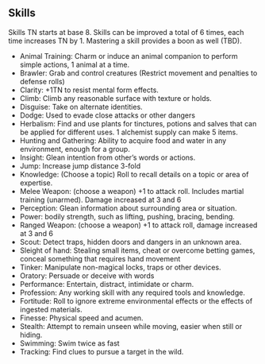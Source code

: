 ## Skills

Skills TN starts at base 8. Skills can be improved a total of 6 times, each time increases TN by 1.
Mastering a skill provides a boon as well (TBD).

- Animal Training: Charm or induce an animal companion to perform simple actions, 1 animal at a time.
- Brawler: Grab and control creatures (Restrict movement and penalties to defense rolls)
- Clarity: +1TN to resist mental form effects.
- Climb: Climb any reasonable surface with texture or holds.
- Disguise: Take on alternate identities.
- Dodge: Used to evade close attacks or other dangers
- Herbalism: Find and use plants for tinctures, potions and salves that can be applied for different uses. 1 alchemist supply can make 5 items. 
- Hunting and Gathering: Ability to acquire food and water in any environment, enough for a group.
- Insight: Glean intention from other’s words or actions.
- Jump: Increase jump distance 3-fold
- Knowledge: (Choose a topic) Roll to recall details on a topic or area of expertise.
- Melee Weapon: (choose a weapon) +1 to attack roll. Includes martial training (unarmed). Damage increased at 3 and 6
- Perception: Glean information about surrounding area or situation.
- Power: bodily strength, such as lifting, pushing, bracing, bending.
- Ranged Weapon: (choose a weapon) +1 to attack roll, damage increased at 3 and 6
- Scout: Detect traps, hidden doors and dangers in an unknown area.
- Sleight of hand: Stealing small items, cheat or overcome betting games, conceal something that requires hand movement
- Tinker: Manipulate non-magical locks, traps or other devices.
- Oratory: Persuade or deceive with words
- Performance: Entertain, distract, intimidate or charm.
- Profession: Any working skill with any required tools and knowledge.
- Fortitude: Roll to ignore extreme environmental effects or the effects of ingested materials.
- Finesse: Physical speed and acumen. 
- Stealth: Attempt to remain unseen while moving, easier when still or hiding.
- Swimming: Swim twice as fast
- Tracking: Find clues to pursue a target in the wild.